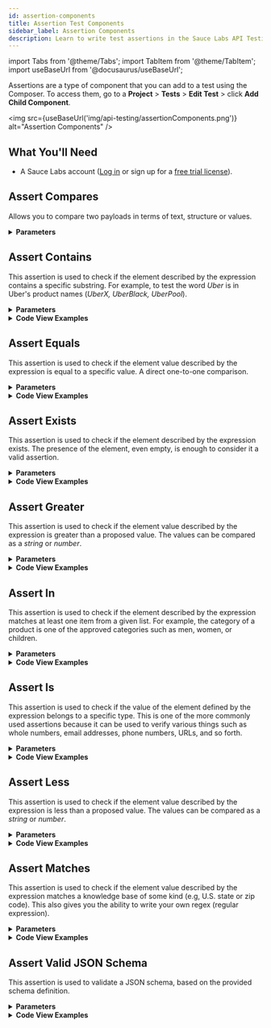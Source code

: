 ```yaml
---
id: assertion-components
title: Assertion Test Components
sidebar_label: Assertion Components
description: Learn to write test assertions in the Sauce Labs API Testing Composer.
---
```


import Tabs from '@theme/Tabs';
import TabItem from '@theme/TabItem';
import useBaseUrl from '@docusaurus/useBaseUrl';

Assertions are a type of component that you can add to a test using the Composer. To access them, go to a **Project** > **Tests** > **Edit Test** > click **Add Child Component**.

<img src={useBaseUrl('img/api-testing/assertionComponents.png')} alt="Assertion Components" />

## What You'll Need
* A Sauce Labs account ([Log in](https://accounts.saucelabs.com/am/XUI/#login/) or sign up for a [free trial license](https://saucelabs.com/sign-up)).

## Assert Compares

Allows you to compare two payloads in terms of text, structure or values.

<details><summary><strong>Parameters</strong></summary>

| Field | Type/Value | Required |
| :--- | :--- | :--- |
| **Expression 1** | Expression | Yes |
| **Expression 2** | Expression | Yes |
| **Mode** | Text, values, structure | Yes |
| **Strict:** | Yes, No | No |
| **Comment** | String | No |
| **Level** | error, warning | No |
| **Stop test if fails** | Yes, No | No |

* __Expression 1__: the first payload you want to compare. See [Expression](/api-testing/on-prem/reference/expression/) for more details.
* __Expression 2__: the second payload you want to compare.
* __Mode__: the comparator you wish to use.
    * **Text** compares the text of the two payloads as plain text
    * **values** compares the two payloads regardless the text layout
    * **structure** compares only the structure of the two payloads.
* __Strict__: Comparison includes data types. 
* __Comment__: Add comment messages in the form of a string data type.
* __Level__: Specifies, when the assertion fails, whether it should be considered an **error** or just a **warning**.
* __Stop test if fails__: The test will be immediately stopped if the assertion fails.

:::note
A **warning** will not trigger alerts, such as email or text messages.
:::

<img src={useBaseUrl('img/api-testing/compares.png')} alt="Assertion Compares Pic"/>

</details>


## Assert Contains

This assertion is used to check if the element described by the expression contains a specific substring. For example, to test the word _Uber_ is in Uber's product names (_UberX, UberBlack, UberPool_).

<details><summary><strong>Parameters</strong></summary>

| Field | Type/Value | Required |
| :--- | :--- | :--- |
| Expression | Expression | Yes |
| Value | String | Yes |
| Comment | String | No |
| Level | 'error' or 'warning' | No |
| Modifier | 'not' | No |
| Execute if item exists | Yes, No | No |
| Stop test if fails | Yes, No | No |


* __Expression__: The path to the element we want to operate on (e.g., `payload.ProductID`). See [Expression](/api-testing/on-prem/reference/expression/) for more details.
* __Value__: The value we want to compare the expression to.
* __Comment__: Add comment messages in the form of a string data type.
* __Level__: Specifies, when the assertion fails, whether it should be considered an **error** or just a **warning**.
* __Modifier__: The assertion is considered verified if it does not pass.
* __Execute if item exists__: The assertion is evaluated only if the element exists. This is useful when the element does not always exist.
* __Stop test if fails__: The test will be immediately stopped if the assertion fails.


:::note
A **warning** will not trigger alerts (such as email or text messages).
:::

</details>
<details><summary><strong>Code View Examples</strong></summary>

```yaml
id: assert-contains
expression: data.url
value: domain.com
```

```yaml
id: assert-contains
expression: data.id
value: ${id}
```

</details>


## Assert Equals

This assertion is used to check if the element value described by the expression is equal to a specific value. A direct one-to-one comparison.

<details><summary><strong>Parameters</strong></summary>

| Field | Type/Value | Required |
| :--- | :--- | :--- |
| Expression | Expression | Yes |
| Value | String | Yes |
| Comment | String | No |
| Level | 'error' or 'warning' | No |
| Modifier | 'not' | No |
| Execute if item exists | Yes, No | No |
| Stop test if fails | Yes, No | No |


* __Expression__: The path to the element we want to operate on (e.g., `payload.ProductID`). See [Expression](/api-testing/on-prem/reference/expression/) for more details.
* __Value__: The value we want to compare the expression to.
* __Comment__: Add comment messages in the form of a string data type.
* __Level__: Specify if the assertion fails whether it should be considered an ‘error’ or just a ‘warning’.
* __Modifier__: The assertion is considered verified if it does not pass.
* __Execute if item exists__: The assertion is evaluated only if the element exists. This is useful when the element does not always exist.
* __Stop test if fails__: The test will be immediately stopped if the assertion fails.


:::note
A **warning** will not trigger alerts (such as email or text messages).
:::

</details>
<details><summary><strong>Code View Examples</strong></summary>

```yaml
id: assert-equals
expression: data.code
value: "500"
```

```yaml
id: assert-equals
expression: data.code
value: 500
```

</details>


## Assert Exists

This assertion is used to check if the element described by the expression exists. The presence of the element, even empty, is enough to consider it a valid assertion.

<details><summary><strong>Parameters</strong></summary>

| Field | Type/Value | Required |
| :--- | :--- | :--- |
| Expression | Expression | Yes |
| Comment | String | No |
| Level | 'error' or 'warning' | No |
| Modifier | 'not' | No |
| Stop test if fails | Yes, No | No |


* __Expression__: The path to the element we want to operate on (e.g., `payload.ProductID`). See [Expression](/api-testing/on-prem/reference/expression/) for more details.
* __Comment__: Add comment messages in the form of a string data type.
* __Level__: Specify if the assertion fails whether it should be considered an ‘error’ or just a ‘warning’.
* __Modifier__: The assertion is considered verified if it does not pass.
* __Stop test if fails__: The test will be immediately stopped if the assertion fails.


:::note
A **warning** will not trigger alerts (such as email or text messages).
:::

</details>
<details><summary><strong>Code View Examples</strong></summary>

```yaml
id: assert-exists
expression: data.id
```

</details>



## Assert Greater

This assertion is used to check if the element value described by the expression is greater than a proposed value. The values can be compared as a _string_ or _number_.

<details><summary><strong>Parameters</strong></summary>

| Field | Type/Value | Required |
| :--- | :--- | :--- |
| Expression | Expression | Yes |
| Value | String | Yes |
| Comment | String | No |
| Level | 'error' or 'warning' | No |
| Modifier | 'not' | No |
| Execute if item exists | Yes, No | No |
| Stop test if fails | Yes, No | No |

* __Expression__: The path to the element we want to operate on (e.g., `payload.ProductID`). See [Expression](/api-testing/on-prem/reference/expression/) for more details.
* __Value__: The value we want to compare the expression to.
* __Comment__: Add comment messages in the form of a string data type.
* __Level__: Specify if the assertion fails whether it should be considered an ‘error’ or just a ‘warning’.
* __Modifier__: The assertion is considered verified if it does not pass.
* __Execute if item exists__: The assertion is evaluated only if the element exists. This is useful when the element does not always exist.
* __Stop test if fails__: The test will be immediately stopped if the assertion fails.


:::note
A **warning** will not trigger alerts (such as email or text messages).
:::

</details>
<details><summary><strong>Code View Examples</strong></summary>

```yaml
id: assert-greater
expression: data.code
value: 4503
```


</details>

## Assert In

This assertion is used to check if the element described by the expression matches at least one item from a given list. For example, the category of a product is one of the approved categories such as men, women, or children.

<details><summary><strong>Parameters</strong></summary>

| Field | Type/Value | Required |
| :--- | :--- | :--- |
| Expression | Expression | Yes |
| Value | String | Yes |
| Comment | String | No |
| Level | 'error' or 'warning' | No |
| Modifier | 'not' | No |
| Execute if item exists | Yes, No | No |
| Stop test if fails | Yes, No | No |


* __Expression__: The path to the element we want to operate on (e.g., `payload.ProductID`). See [Expression](/api-testing/on-prem/reference/expression/) for more details.
* __Value__: The value we want to compare the expression to.
* __Comment__: Add comment messages in the form of a string data type.
* __Level__: Specify if the assertion fails whether it should be considered an ‘error’ or just a ‘warning’.
* __Modifier__: The assertion is considered verified if it does not pass.
* __Execute if item exists__: The assertion is evaluated only if the element exists. This is useful when the element does not always exist.
* __Stop test if fails__: The test will be immediately stopped if the assertion fails.


:::note
A **warning** will not trigger alerts (such as email or text messages).
:::

</details>
<details><summary><strong>Code View Examples</strong></summary>


```yaml
id: assert-in
expression: data.type
value:
    - ebook
    - paperbook
```

```yaml
id: assert-in
expression: data.price
value:
    - "5.50"
    - "7"
    - "9.79"
```

</details>


## Assert Is

This assertion is used to check if the value of the element defined by the expression belongs to a specific type. This is one of the more commonly used assertions because it can be used to verify various things such as whole numbers, email addresses, phone numbers, URLs, and so forth.

<details><summary><strong>Parameters</strong></summary>

| Field | Type/Value | Required |
| :--- | :--- | :--- |
| Expression | Expression | Yes |
| Type | 'integer', 'float', 'url', 'boolean', 'phone', 'email', 'map', 'array' | Yes |
| Comment | String | No |
| Level | 'error' or 'warning' | No |
| Modifier | 'not' | No |
| Execute if item exists | Yes, No | No |
| Stop test if fails | Yes, No | No |


* __Expression__: The path to the element we want to operate on (e.g., `payload.ProductID`). See [Expression](/api-testing/on-prem/reference/expression/) for more details.
* __Type__: The data type of the value. The possible values are:
    * _integer_: checks if field is an integer value;
    * _float_: checks if field is a decimal value;
    * _url_: checks if the field is a well formatted url;
    * _boolean_: checks if field is a boolean value;
    * _phone_: checks if field contains a valid phone number format;
    * _email_: checks if field is a valid email format;
    * _map_: checks if field is a map type;
    * _array_: checks if the field is an array.
* __Comment__: Add comment messages in the form of a string data type.
* __Level__: Specify if the assertion fails whether it should be considered an ‘error’ or just a ‘warning’.
* __Modifier__: The assertion is considered verified if it does not pass.
* __Execute if item exists__: The assertion is evaluated only if the element exists. This is useful when the element does not always exist.
* __Stop test if fails__: The test will be immediately stopped if the assertion fails.


:::note
A **warning** will not trigger alerts (such as email or text messages).
:::

</details>
<details><summary><strong>Code View Examples</strong></summary>

```yaml
id: assert-is
expression: data.id
type: integer
```

</details>

## Assert Less

This assertion is used to check if the element value described by the expression is less than a proposed value. The values can be compared as a _string_ or _number_.

<details><summary><strong>Parameters</strong></summary>

| Field | Type/Value | Required |
| :--- | :--- | :--- |
| Expression | Expression | Yes |
| Value | String | Yes |
| Comment | String | No |
| Level | 'error' or 'warning' | No |
| Modifier | 'not' | No |
| Execute if item exists | Yes, No | No |
| Stop test if fails | Yes, No | No |



* __Expression__: The path to the element we want to operate on (e.g., `payload.ProductID`). See [Expression](/api-testing/on-prem/reference/expression/) for more details.
* __Value__: The value we want to compare the expression to.
* __Comment__: Add comment messages in the form of a string data type.
* __Level__: Specify if the assertion fails whether it should be considered an ‘error’ or just a ‘warning’.
* __Modifier__: The assertion is considered verified if it does not pass.
* __Execute if item exists__: The assertion is evaluated only if the element exists. This is useful when the element does not always exist.
* __Stop test if fails__: The test will be immediately stopped if the assertion fails.


:::note
A **warning** will not trigger alerts (such as email or text messages).
:::

</details>
<details><summary><strong>Code View Examples</strong></summary>

```yaml
id: assert-less
expression: data.code
value: 4503
```

</details>

## Assert Matches

This assertion is used to check if the element value described by the expression matches a knowledge base of some kind (e.g, U.S. state or zip code). This also gives you the ability to write your own regex (regular expression).

<details><summary><strong>Parameters</strong></summary>

| Field | Type/Value | Required |
| :--- | :--- | :--- |
| Expression | Expression | Yes |
| Type | 'regex' or 'US Zipcode' or 'USState' or 'credit card' or 'country codes' or 'currency codes' | Yes |
| Regex value | String | Yes, if type is 'regex' |
| Comment | String | No |
| Level | 'error' or 'warning' | No |
| Modifier | 'not' | No |
| Execute if item exists | Yes, No | No |
| Stop test if fails | Yes, No | No |


* __Expression__: The path to the element we want to operate on (e.g., `payload.ProductID`). See [Expression](/api-testing/on-prem/reference/expression/) for more details.
* __Type__: The data type of the value. The possible values are:
    * _regex_: if you want to evaluate the field as a regular expression (specified in regex value);
    * _US Zipcode_: checks if the field is a valid US zip code;
    * _US State_: checks if the field is a valid US State (i.e., 'NY');
    * _credit card_: checks if the field contains a valid credit card number from the most popular credit cards (i.e. VISA, Mastercard, AMEX);
    * _country codes_: checks if the field contains a valid country code (i.e., 'US', 'FR', 'DK');
    * _currency codes_: checks if the fields is a valid currency (i.e., 'USD', 'EUR');
* __Regex value__: Specify the regular expression you want to use for checking the expression.
* __Comment__: Add comment messages in the form of a string data type.
* __Level__: Specify if the assertion fails whether it should be considered an ‘error’ or just a ‘warning’.
* __Modifier__: The assertion is considered verified if it does not pass.
* __Execute if item exists__: The assertion is evaluated only if the element exists. This is useful when the element does not always exist.
* __Stop test if fails__: The test will be immediately stopped if the assertion fails.


</details>
<details><summary><strong>Code View Examples</strong></summary>


```yaml
id: assert-matches
expression: data.zipcode
type: us_zipcodes
```

</details>

## Assert Valid JSON Schema

This assertion is used to validate a JSON schema, based on the provided schema definition.

<details><summary><strong>Parameters</strong></summary>

| Field | Type/Value | Required |
| :--- | :--- | :--- |
| Expression | Expression | Yes |
| JsonSchema | JSON schema definition | Yes |
| Comment | String | No |

* __Expression__: The path to the element we want to operate on (e.g., `payload.ProductID`). See [Expression](https://apifortress.com/doc/expression/) for more details.
* __JsonSchema__: The JSON schema definition. This will be used to validate the JSON passed in the expression field. Here are some examples:

  ```json title="Example JSON"
  {
     "rectangle":{
        "a":15,
        "b":5
     }
  }
  ```

  ```json title="Example JSON Schema"
  {
     "type":"object",
     "properties":{
        "rectangle":{
           "$ref":"#/definitions/Rectangle"
        }
     },
     "definitions":{
      "size":{
           "type":"number",
           "minimum":0
        },
        "Rectangle":{
           "type":"object",
           "properties":{
              "a":{
                 "$ref":"#/definitions/size"
              },
              "b":{
                 "$ref":"#/definitions/size"
              }
          }
        }
     }
  }
  ```

* __Comment__: Add comment messages in the form of a string data type.

</details>
<details><summary><strong>Code View Examples</strong></summary>

```yaml
id: set
var: json_success
mode: lang
lang: template
body: '{ "rectangle" : { "a" : 15, "b" : 5 } }'
```

```yaml
id: assert-valid-jsonschema
expression: json_success
body: '{ "type" : "object", "properties" : { "rectangle" : {"$ref" :"#/definitions/Rectangle" } }, "definitions" : { "size" : { "type" :"number", "minimum" : 0 }, "Rectangle" : { "type" : "object", "properties" : { "a" : {"$ref" : "#/definitions/size"}, "b" : {"$ref" : "#/definitions/size"} } } } }'
```

</details>
